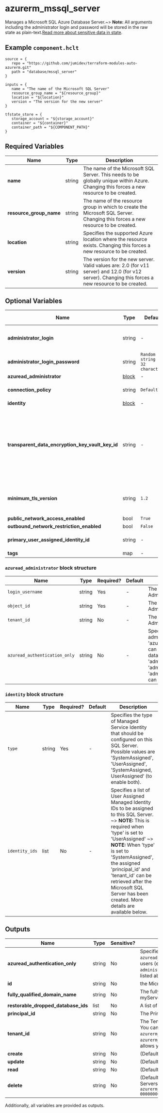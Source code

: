 # azurerm_mssql_server

Manages a Microsoft SQL Azure Database Server.~> **Note:** All arguments including the administrator login and password will be stored in the raw state as plain-text.[Read more about sensitive data in state](/docs/state/sensitive-data.html).

## Example `component.hclt`

```hcl
source = {
   repo = "https://github.com/jumidev/terraform-modules-auto-azurerm.git"   
   path = "database/mssql_server"   
}

inputs = {
   name = "The name of the Microsoft SQL Server"   
   resource_group_name = "${resource_group}"   
   location = "${location}"   
   version = "The version for the new server"   
}

tfstate_store = {
   storage_account = "${storage_account}"   
   container = "${container}"   
   container_path = "${COMPONENT_PATH}"   
}

```

## Required Variables

| Name | Type |  Description |
| ---- | --------- |  ----------- |
| **name** | string |  The name of the Microsoft SQL Server. This needs to be globally unique within Azure. Changing this forces a new resource to be created. | 
| **resource_group_name** | string |  The name of the resource group in which to create the Microsoft SQL Server. Changing this forces a new resource to be created. | 
| **location** | string |  Specifies the supported Azure location where the resource exists. Changing this forces a new resource to be created. | 
| **version** | string |  The version for the new server. Valid values are: 2.0 (for v11 server) and 12.0 (for v12 server). Changing this forces a new resource to be created. | 

## Optional Variables

| Name | Type |  Default  |  possible values |  Description |
| ---- | --------- |  ----------- | ----------- | ----------- |
| **administrator_login** | string |  -  |  -  |  The administrator login name for the new server. Required unless `azuread_authentication_only` in the `azuread_administrator` block is `true`. When omitted, Azure will generate a default username which cannot be subsequently changed. Changing this forces a new resource to be created. | 
| **administrator_login_password** | string |  `Random string of 32 characters`  |  -  |  The password associated with the `administrator_login` user. Needs to comply with Azure's [Password Policy](https://msdn.microsoft.com/library/ms161959.aspx). Required unless `azuread_authentication_only` in the `azuread_administrator` block is `true`. | 
| **azuread_administrator** | [block](#azuread_administrator-block-structure) |  -  |  -  |  An `azuread_administrator` block. | 
| **connection_policy** | string |  `Default`  |  `Default`, `Proxy`, `Redirect`  |  The connection policy the server will use. Possible values are `Default`, `Proxy`, and `Redirect`. Defaults to `Default`. | 
| **identity** | [block](#identity-block-structure) |  -  |  -  |  An `identity` block. | 
| **transparent_data_encryption_key_vault_key_id** | string |  -  |  -  |  The fully versioned `Key Vault` `Key` URL (e.g. `'https://<YourVaultName>.vault.azure.net/keys/<YourKeyName>/<YourKeyVersion>`) to be used as the `Customer Managed Key`(CMK/BYOK) for the `Transparent Data Encryption`(TDE) layer. ~> **NOTE:** To successfully deploy a `Microsoft SQL Server` in CMK/BYOK TDE the `Key Vault` must have `Soft-delete` and `purge protection` enabled to protect from data loss due to accidental key and/or key vault deletion. The `Key Vault` and the `Microsoft SQL Server` `User Managed Identity Instance` must belong to the same `Azure Active Directory` `tenant`. ~> **NOTE:**  Cross-tenant `Key Vault` and `Microsoft SQL Server` interactions are not supported. Please see the [product documentation](https://learn.microsoft.com/azure/azure-sql/database/transparent-data-encryption-byok-overview?view=azuresql#requirements-for-configuring-customer-managed-tde) for more information. ~> **NOTE:** When using a firewall with a `Key Vault`, you must enable the option `Allow trusted Microsoft services to bypass the firewall`. | 
| **minimum_tls_version** | string |  `1.2`  |  `1.0`, `1.1`, `1.2`, `Disabled`  |  The Minimum TLS Version for all SQL Database and SQL Data Warehouse databases associated with the server. Valid values are: `1.0`, `1.1` , `1.2` and `Disabled`. Defaults to `1.2`. ~> **NOTE:** The `minimum_tls_version` is set to `Disabled` means all TLS versions are allowed. After you enforce a version of `minimum_tls_version`, it's not possible to revert to `Disabled`. | 
| **public_network_access_enabled** | bool |  `True`  |  -  |  Whether public network access is allowed for this server. Defaults to `true`. | 
| **outbound_network_restriction_enabled** | bool |  `False`  |  -  |  Whether outbound network traffic is restricted for this server. Defaults to `false`. | 
| **primary_user_assigned_identity_id** | string |  -  |  `type`, `UserAssigned`, `identity_ids`  |  Specifies the primary user managed identity id. Required if `type` is `UserAssigned` and should be combined with `identity_ids`. | 
| **tags** | map |  -  |  -  |  A mapping of tags to assign to the resource. | 

### `azuread_administrator` block structure

| Name | Type | Required? | Default | Description |
| ---- | ---- | --------- | ------- | ----------- |
| `login_username` | string | Yes | - | The login username of the Azure AD Administrator of this SQL Server. |
| `object_id` | string | Yes | - | The object id of the Azure AD Administrator of this SQL Server. |
| `tenant_id` | string | No | - | The tenant id of the Azure AD Administrator of this SQL Server. |
| `azuread_authentication_only` | string | No | - | Specifies whether only AD Users and administrators (e.g. 'azuread_administrator.0.login_username') can be used to login, or also local database users (e.g. 'administrator_login'). When 'true', the 'administrator_login' and 'administrator_login_password' properties can be omitted. |

### `identity` block structure

| Name | Type | Required? | Default | Description |
| ---- | ---- | --------- | ------- | ----------- |
| `type` | string | Yes | - | Specifies the type of Managed Service Identity that should be configured on this SQL Server. Possible values are 'SystemAssigned', 'UserAssigned', 'SystemAssigned, UserAssigned' (to enable both). |
| `identity_ids` | list | No | - | Specifies a list of User Assigned Managed Identity IDs to be assigned to this SQL Server. ~> **NOTE:** This is required when 'type' is set to 'UserAssigned' ~> **NOTE:** When 'type' is set to 'SystemAssigned', the assigned 'principal_id' and 'tenant_id' can be retrieved after the Microsoft SQL Server has been created. More details are available below. |



## Outputs

| Name | Type | Sensitive? | Description |
| ---- | ---- | --------- | --------- |
| **azuread_authentication_only** | string | No  | Specifies whether only AD Users and administrators (e.g. `azuread_administrator.0.login_username`) can be used to login, or also local database users (e.g. `administrator_login`). When `true`, the `administrator_login` and `administrator_login_password` properties can be omitted. In addition to the Arguments listed above - the following Attributes are exported: | 
| **id** | string | No  | the Microsoft SQL Server ID. | 
| **fully_qualified_domain_name** | string | No  | The fully qualified domain name of the Azure SQL Server (e.g. myServerName.database.windows.net) | 
| **restorable_dropped_database_ids** | list | No  | A list of dropped restorable database IDs on the server. | 
| **principal_id** | string | No  | The Principal ID for the Service Principal associated with the Identity of this SQL Server. | 
| **tenant_id** | string | No  | The Tenant ID for the Service Principal associated with the Identity of this SQL Server. -> You can access the Principal ID via `azurerm_mssql_server.example.identity.0.principal_id` and the Tenant ID via `azurerm_mssql_server.example.identity.0.tenant_id` ### Timeouts The `timeouts` block allows you to specify [timeouts](https://www.terraform.io/language/resources/syntax#operation-timeouts) for certain actions: | 
| **create** | string | No  | (Defaults to 60 minutes) Used when creating the Microsoft SQL Server. | 
| **update** | string | No  | (Defaults to 60 minutes) Used when updating the Microsoft SQL Server. | 
| **read** | string | No  | (Defaults to 5 minutes) Used when retrieving the Microsoft SQL Server. | 
| **delete** | string | No  | (Defaults to 60 minutes) Used when deleting the Microsoft SQL Server. ## Import SQL Servers can be imported using the `resource id`, e.g. ```shell terraform import azurerm_mssql_server.example /subscriptions/00000000-0000-0000-0000-000000000000/resourceGroups/myresourcegroup/providers/Microsoft.Sql/servers/myserver ``` | 

Additionally, all variables are provided as outputs.
